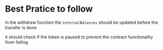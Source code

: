 # Best Pratice to follow

in the withdraw function the `internalBalances` should be updated before the transfer is done

it should check if the token is paused to prevent the contract functionality from failing
